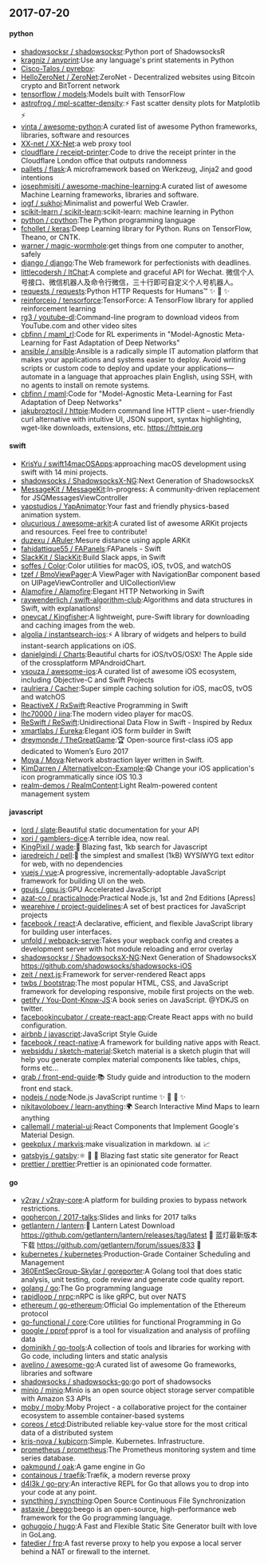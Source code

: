 ## 2017-07-20

#### python
* [shadowsocksr / shadowsocksr](https://github.com/shadowsocksr/shadowsocksr):Python port of ShadowsocksR
* [kragniz / anyprint](https://github.com/kragniz/anyprint):Use any language's print statements in Python
* [Cisco-Talos / pyrebox](https://github.com/Cisco-Talos/pyrebox):
* [HelloZeroNet / ZeroNet](https://github.com/HelloZeroNet/ZeroNet):ZeroNet - Decentralized websites using Bitcoin crypto and BitTorrent network
* [tensorflow / models](https://github.com/tensorflow/models):Models built with TensorFlow
* [astrofrog / mpl-scatter-density](https://github.com/astrofrog/mpl-scatter-density):⚡️ Fast scatter density plots for Matplotlib ⚡️
* [vinta / awesome-python](https://github.com/vinta/awesome-python):A curated list of awesome Python frameworks, libraries, software and resources
* [XX-net / XX-Net](https://github.com/XX-net/XX-Net):a web proxy tool
* [cloudflare / receipt-printer](https://github.com/cloudflare/receipt-printer):Code to drive the receipt printer in the Cloudflare London office that outputs randomness
* [pallets / flask](https://github.com/pallets/flask):A microframework based on Werkzeug, Jinja2 and good intentions
* [josephmisiti / awesome-machine-learning](https://github.com/josephmisiti/awesome-machine-learning):A curated list of awesome Machine Learning frameworks, libraries and software.
* [iogf / sukhoi](https://github.com/iogf/sukhoi):Minimalist and powerful Web Crawler.
* [scikit-learn / scikit-learn](https://github.com/scikit-learn/scikit-learn):scikit-learn: machine learning in Python
* [python / cpython](https://github.com/python/cpython):The Python programming language
* [fchollet / keras](https://github.com/fchollet/keras):Deep Learning library for Python. Runs on TensorFlow, Theano, or CNTK.
* [warner / magic-wormhole](https://github.com/warner/magic-wormhole):get things from one computer to another, safely
* [django / django](https://github.com/django/django):The Web framework for perfectionists with deadlines.
* [littlecodersh / ItChat](https://github.com/littlecodersh/ItChat):A complete and graceful API for Wechat. 微信个人号接口、微信机器人及命令行微信，三十行即可自定义个人号机器人。
* [requests / requests](https://github.com/requests/requests):Python HTTP Requests for Humans™ ✨ 🍰 ✨
* [reinforceio / tensorforce](https://github.com/reinforceio/tensorforce):TensorForce: A TensorFlow library for applied reinforcement learning
* [rg3 / youtube-dl](https://github.com/rg3/youtube-dl):Command-line program to download videos from YouTube.com and other video sites
* [cbfinn / maml_rl](https://github.com/cbfinn/maml_rl):Code for RL experiments in "Model-Agnostic Meta-Learning for Fast Adaptation of Deep Networks"
* [ansible / ansible](https://github.com/ansible/ansible):Ansible is a radically simple IT automation platform that makes your applications and systems easier to deploy. Avoid writing scripts or custom code to deploy and update your applications— automate in a language that approaches plain English, using SSH, with no agents to install on remote systems.
* [cbfinn / maml](https://github.com/cbfinn/maml):Code for "Model-Agnostic Meta-Learning for Fast Adaptation of Deep Networks"
* [jakubroztocil / httpie](https://github.com/jakubroztocil/httpie):Modern command line HTTP client – user-friendly curl alternative with intuitive UI, JSON support, syntax highlighting, wget-like downloads, extensions, etc. https://httpie.org

#### swift
* [KrisYu / swift14macOSApps](https://github.com/KrisYu/swift14macOSApps):approaching macOS development using swift with 14 mini projects.
* [shadowsocks / ShadowsocksX-NG](https://github.com/shadowsocks/ShadowsocksX-NG):Next Generation of ShadowsocksX
* [MessageKit / MessageKit](https://github.com/MessageKit/MessageKit):In-progress: A community-driven replacement for JSQMessagesViewController
* [yapstudios / YapAnimator](https://github.com/yapstudios/YapAnimator):Your fast and friendly physics-based animation system.
* [olucurious / awesome-arkit](https://github.com/olucurious/awesome-arkit):A curated list of awesome ARKit projects and resources. Feel free to contribute!
* [duzexu / ARuler](https://github.com/duzexu/ARuler):Mesure distance using apple ARKit
* [fahidattique55 / FAPanels](https://github.com/fahidattique55/FAPanels):FAPanels - Swift
* [SlackKit / SlackKit](https://github.com/SlackKit/SlackKit):Build Slack apps, in Swift
* [soffes / Color](https://github.com/soffes/Color):Color utilities for macOS, iOS, tvOS, and watchOS
* [tzef / BmoViewPager](https://github.com/tzef/BmoViewPager):A ViewPager with NavigationBar component based on UIPageViewController and UICollectionView
* [Alamofire / Alamofire](https://github.com/Alamofire/Alamofire):Elegant HTTP Networking in Swift
* [raywenderlich / swift-algorithm-club](https://github.com/raywenderlich/swift-algorithm-club):Algorithms and data structures in Swift, with explanations!
* [onevcat / Kingfisher](https://github.com/onevcat/Kingfisher):A lightweight, pure-Swift library for downloading and caching images from the web.
* [algolia / instantsearch-ios](https://github.com/algolia/instantsearch-ios):⚡️ A library of widgets and helpers to build instant-search applications on iOS.
* [danielgindi / Charts](https://github.com/danielgindi/Charts):Beautiful charts for iOS/tvOS/OSX! The Apple side of the crossplatform MPAndroidChart.
* [vsouza / awesome-ios](https://github.com/vsouza/awesome-ios):A curated list of awesome iOS ecosystem, including Objective-C and Swift Projects
* [raulriera / Cacher](https://github.com/raulriera/Cacher):Super simple caching solution for iOS, macOS, tvOS and watchOS
* [ReactiveX / RxSwift](https://github.com/ReactiveX/RxSwift):Reactive Programming in Swift
* [lhc70000 / iina](https://github.com/lhc70000/iina):The modern video player for macOS.
* [ReSwift / ReSwift](https://github.com/ReSwift/ReSwift):Unidirectional Data Flow in Swift - Inspired by Redux
* [xmartlabs / Eureka](https://github.com/xmartlabs/Eureka):Elegant iOS form builder in Swift
* [dreymonde / TheGreatGame](https://github.com/dreymonde/TheGreatGame):🏆 Open-source first-class iOS app dedicated to Women’s Euro 2017
* [Moya / Moya](https://github.com/Moya/Moya):Network abstraction layer written in Swift.
* [KimDarren / AlternativeIcon-Example](https://github.com/KimDarren/AlternativeIcon-Example):😱 Change your iOS application's icon programmatically since iOS 10.3
* [realm-demos / RealmContent](https://github.com/realm-demos/RealmContent):Light Realm-powered content management system

#### javascript
* [lord / slate](https://github.com/lord/slate):Beautiful static documentation for your API
* [xori / gamblers-dice](https://github.com/xori/gamblers-dice):A terrible idea, now real.
* [KingPixil / wade](https://github.com/KingPixil/wade):🌊 Blazing fast, 1kb search for Javascript
* [jaredreich / pell](https://github.com/jaredreich/pell):📝 the simplest and smallest (1kB) WYSIWYG text editor for web, with no dependencies
* [vuejs / vue](https://github.com/vuejs/vue):A progressive, incrementally-adoptable JavaScript framework for building UI on the web.
* [gpujs / gpu.js](https://github.com/gpujs/gpu.js):GPU Accelerated JavaScript
* [azat-co / practicalnode](https://github.com/azat-co/practicalnode):Practical Node.js, 1st and 2nd Editions [Apress]
* [wearehive / project-guidelines](https://github.com/wearehive/project-guidelines):A set of best practices for JavaScript projects
* [facebook / react](https://github.com/facebook/react):A declarative, efficient, and flexible JavaScript library for building user interfaces.
* [unfold / webpack-serve](https://github.com/unfold/webpack-serve):Takes your wepback config and creates a development server with hot module reloading and error overlay
* [shadowsocksr / ShadowsocksX-NG](https://github.com/shadowsocksr/ShadowsocksX-NG):Next Generation of ShadowsocksX https://github.com/shadowsocks/shadowsocks-iOS
* [zeit / next.js](https://github.com/zeit/next.js):Framework for server-rendered React apps
* [twbs / bootstrap](https://github.com/twbs/bootstrap):The most popular HTML, CSS, and JavaScript framework for developing responsive, mobile first projects on the web.
* [getify / You-Dont-Know-JS](https://github.com/getify/You-Dont-Know-JS):A book series on JavaScript. @YDKJS on twitter.
* [facebookincubator / create-react-app](https://github.com/facebookincubator/create-react-app):Create React apps with no build configuration.
* [airbnb / javascript](https://github.com/airbnb/javascript):JavaScript Style Guide
* [facebook / react-native](https://github.com/facebook/react-native):A framework for building native apps with React.
* [websiddu / sketch-material](https://github.com/websiddu/sketch-material):Sketch material is a sketch plugin that will help you generate complex material components like tables, chips, forms etc…
* [grab / front-end-guide](https://github.com/grab/front-end-guide):📚 Study guide and introduction to the modern front end stack.
* [nodejs / node](https://github.com/nodejs/node):Node.js JavaScript runtime ✨ 🐢 🚀 ✨
* [nikitavoloboev / learn-anything](https://github.com/nikitavoloboev/learn-anything):🌍 Search Interactive Mind Maps to learn anything
* [callemall / material-ui](https://github.com/callemall/material-ui):React Components that Implement Google's Material Design.
* [geekplux / markvis](https://github.com/geekplux/markvis):make visualization in markdown. 📊 📈
* [gatsbyjs / gatsby](https://github.com/gatsbyjs/gatsby):⚛️ 📄 🚀 Blazing fast static site generator for React
* [prettier / prettier](https://github.com/prettier/prettier):Prettier is an opinionated code formatter.

#### go
* [v2ray / v2ray-core](https://github.com/v2ray/v2ray-core):A platform for building proxies to bypass network restrictions.
* [gophercon / 2017-talks](https://github.com/gophercon/2017-talks):Slides and links for 2017 talks
* [getlantern / lantern](https://github.com/getlantern/lantern):🔴 Lantern Latest Download https://github.com/getlantern/lantern/releases/tag/latest 🔴 蓝灯最新版本下载 https://github.com/getlantern/forum/issues/833 🔴
* [kubernetes / kubernetes](https://github.com/kubernetes/kubernetes):Production-Grade Container Scheduling and Management
* [360EntSecGroup-Skylar / goreporter](https://github.com/360EntSecGroup-Skylar/goreporter):A Golang tool that does static analysis, unit testing, code review and generate code quality report.
* [golang / go](https://github.com/golang/go):The Go programming language
* [rapidloop / nrpc](https://github.com/rapidloop/nrpc):nRPC is like gRPC, but over NATS
* [ethereum / go-ethereum](https://github.com/ethereum/go-ethereum):Official Go implementation of the Ethereum protocol
* [go-functional / core](https://github.com/go-functional/core):Core utilities for functional Programming in Go
* [google / pprof](https://github.com/google/pprof):pprof is a tool for visualization and analysis of profiling data
* [dominikh / go-tools](https://github.com/dominikh/go-tools):A collection of tools and libraries for working with Go code, including linters and static analysis
* [avelino / awesome-go](https://github.com/avelino/awesome-go):A curated list of awesome Go frameworks, libraries and software
* [shadowsocks / shadowsocks-go](https://github.com/shadowsocks/shadowsocks-go):go port of shadowsocks
* [minio / minio](https://github.com/minio/minio):Minio is an open source object storage server compatible with Amazon S3 APIs
* [moby / moby](https://github.com/moby/moby):Moby Project - a collaborative project for the container ecosystem to assemble container-based systems
* [coreos / etcd](https://github.com/coreos/etcd):Distributed reliable key-value store for the most critical data of a distributed system
* [kris-nova / kubicorn](https://github.com/kris-nova/kubicorn):Simple. Kubernetes. Infrastructure.
* [prometheus / prometheus](https://github.com/prometheus/prometheus):The Prometheus monitoring system and time series database.
* [oakmound / oak](https://github.com/oakmound/oak):A game engine in Go
* [containous / traefik](https://github.com/containous/traefik):Træfik, a modern reverse proxy
* [d4l3k / go-pry](https://github.com/d4l3k/go-pry):An interactive REPL for Go that allows you to drop into your code at any point.
* [syncthing / syncthing](https://github.com/syncthing/syncthing):Open Source Continuous File Synchronization
* [astaxie / beego](https://github.com/astaxie/beego):beego is an open-source, high-performance web framework for the Go programming language.
* [gohugoio / hugo](https://github.com/gohugoio/hugo):A Fast and Flexible Static Site Generator built with love in GoLang.
* [fatedier / frp](https://github.com/fatedier/frp):A fast reverse proxy to help you expose a local server behind a NAT or firewall to the internet.
